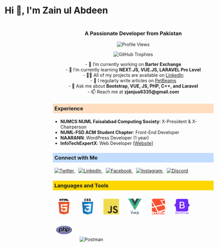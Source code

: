 <h1 align="center" style="display: inline-block; overflow: hidden; white-space: nowrap; animation: slide 8s linear infinite;">Hi 👋, I'm Zain ul Abdeen</h1>
<h3 align="center">A Passionate Developer from Pakistan</h3>

<!-- Profile Views and Trophies -->
<p align="center">
  <img src="https://komarev.com/ghpvc/?username=mrzack39&label=Profile%20views&color=0e75b6&style=flat" alt="Profile Views" />
</p>
<p align="center">
  <img src="https://github-profile-trophy.vercel.app/?username=mrzack39" alt="GitHub Trophies" />
</p>

<!-- About Section -->
<p align="center">
  - 🔭 I’m currently working on <strong>Barter Exchange</strong><br>
  - 🌱 I’m currently learning <strong>NEXT.JS, VUE.JS, LARAVEL Pro Level</strong><br>
  - 👨‍💻 All of my projects are available on <a href="https://www.linkedin.com/in/zain-ul-abdeen-a8a023244/">LinkedIn</a><br>
  - 📝 I regularly write articles on <a href="https://petbeams.com/">PetBeams</a><br>
  - 💬 Ask me about <strong>Bootstrap, VUE, JS, PHP, C++, and Laravel</strong><br>
  - 📫 Reach me at <strong>zjanjua6335@gmail.com</strong><br>
</p>

<!-- Experience Section -->
<h3 align="left" style="background-color:#FFDDC1;padding:5px;">Experience</h3>
<ul>
  <li><strong>NUMCS NUML Faisalabad Computing Society</strong>: X-President & X-Chairperson</li>
  <li><strong>NUML-FSD ACM Student Chapter</strong>: Front-End Developer</li>
  <li><strong>NAARANN</strong>: WordPress Developer (1 year)</li>
  <li><strong>InfoTechExpertX</strong>: Web Developer [<a href="https://infotechexpertx.us/">Website</a>]</li>
</ul>

<!-- Connect with Me Section -->
<h3 align="left" style="background-color:#C3DDFF;padding:5px;">Connect with Me</h3>
<p align="left">
  <a href="https://twitter.com/mr_zack65113" target="_blank" style="margin: 5px;">
    <img src="https://raw.githubusercontent.com/rahuldkjain/github-profile-readme-generator/master/src/images/icons/Social/twitter.svg" alt="Twitter" height="20" width="20" />
  </a>
  <a href="https://linkedin.com/in/zain-ul-abdeen" target="_blank" style="margin: 5px;">
    <img src="https://raw.githubusercontent.com/rahuldkjain/github-profile-readme-generator/master/src/images/icons/Social/linked-in-alt.svg" alt="LinkedIn" height="20" width="20" />
  </a>
  <a href="https://facebook.com/profile.php?id=100016906629174" target="_blank" style="margin: 5px;">
    <img src="https://raw.githubusercontent.com/rahuldkjain/github-profile-readme-generator/master/src/images/icons/Social/facebook.svg" alt="Facebook" height="20" width="20" />
  </a>
  <a href="https://instagram.com/mr_zack39" target="_blank" style="margin: 5px;">
    <img src="https://raw.githubusercontent.com/rahuldkjain/github-profile-readme-generator/master/src/images/icons/Social/instagram.svg" alt="Instagram" height="20" width="20" />
  </a>
  <a href="https://discord.gg/zain39" target="_blank" style="margin: 5px;">
    <img src="https://raw.githubusercontent.com/rahuldkjain/github-profile-readme-generator/master/src/images/icons/Social/discord.svg" alt="Discord" height="20" width="20" />
  </a>
</p>

<!-- Skills Section -->
<h3 align="left" style="background-color:#FFD700;padding:5px;">Languages and Tools</h3>
<p align="left">
  <img src="https://raw.githubusercontent.com/devicons/devicon/master/icons/html5/html5-original-wordmark.svg" alt="HTML" width="50" height="50" style="margin: 10px;" />
  <img src="https://raw.githubusercontent.com/devicons/devicon/master/icons/css3/css3-original-wordmark.svg" alt="CSS" width="50" height="50" style="margin: 10px;" />
  <img src="https://raw.githubusercontent.com/devicons/devicon/master/icons/javascript/javascript-original.svg" alt="JavaScript" width="50" height="50" style="margin: 10px;" />
  <img src="https://raw.githubusercontent.com/devicons/devicon/master/icons/vuejs/vuejs-original-wordmark.svg" alt="Vue.js" width="50" height="50" style="margin: 10px;" />
  <img src="https://raw.githubusercontent.com/devicons/devicon/master/icons/laravel/laravel-plain-wordmark.svg" alt="Laravel" width="50" height="50" style="margin: 10px;" />
  <img src="https://raw.githubusercontent.com/devicons/devicon/master/icons/bootstrap/bootstrap-plain-wordmark.svg" alt="Bootstrap" width="50" height="50" style="margin: 10px;" />
  <img src="https://raw.githubusercontent.com/devicons/devicon/master/icons/php/php-original.svg" alt="PHP" width="50" height="50" style="margin: 10px;" />
  <img src="https://www.vectorlogo.zone/logos/getpostman/getpostman-icon.svg" alt="Postman" width="50" height="50" style="margin: 10px;" />
</p>

<!-- Animations -->
<style>
  @keyframes slide {
    0% { transform: translateX(0); }
    50% { transform: translateX(-100%); }
    100% { transform: translateX(0); }
  }
</style>
